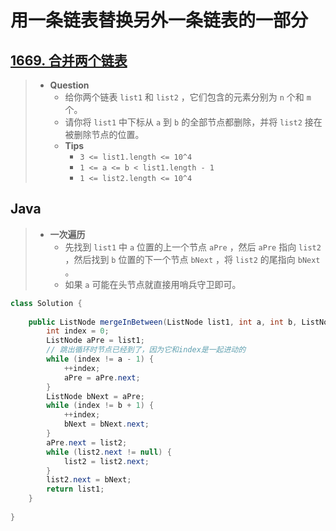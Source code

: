 # 用一条链表替换另外一条链表的一部分

## [1669. 合并两个链表](https://leetcode.cn/problems/merge-in-between-linked-lists/)

> - **Question**
>   - 给你两个链表 `list1` 和 `list2` ，它们包含的元素分别为 `n` 个和 `m` 个。
>   - 请你将 `list1` 中下标从 `a` 到 `b` 的全部节点都删除，并将 `list2` 接在被删除节点的位置。
>   - **Tips**
>     - `3 <= list1.length <= 10^4`
>     - `1 <= a <= b < list1.length - 1`
>     - `1 <= list2.length <= 10^4`

## Java

> - **一次遍历**
>   - 先找到 `list1` 中 `a` 位置的上一个节点 `aPre` ，然后 `aPre` 指向 `list2` ，然后找到 `b` 位置的下一个节点 `bNext` ，将 `list2` 的尾指向 `bNext` 。
>   - 如果 `a` 可能在头节点就直接用哨兵守卫即可。

```java
class Solution {
    
    public ListNode mergeInBetween(ListNode list1, int a, int b, ListNode list2) {
        int index = 0;
        ListNode aPre = list1;
        // 跳出循环时节点已经到了，因为它和index是一起进动的
        while (index != a - 1) {
            ++index;
            aPre = aPre.next;
        }
        ListNode bNext = aPre;
        while (index != b + 1) {
            ++index;
            bNext = bNext.next;
        }
        aPre.next = list2;
        while (list2.next != null) {
            list2 = list2.next;
        }
        list2.next = bNext;
        return list1;
    }
    
}
```
